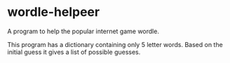 # wordle-helpeer

A program to help the popular internet game wordle.

This program has a dictionary containing only 5 letter words. Based on the initial guess it gives a list of possible guesses.

